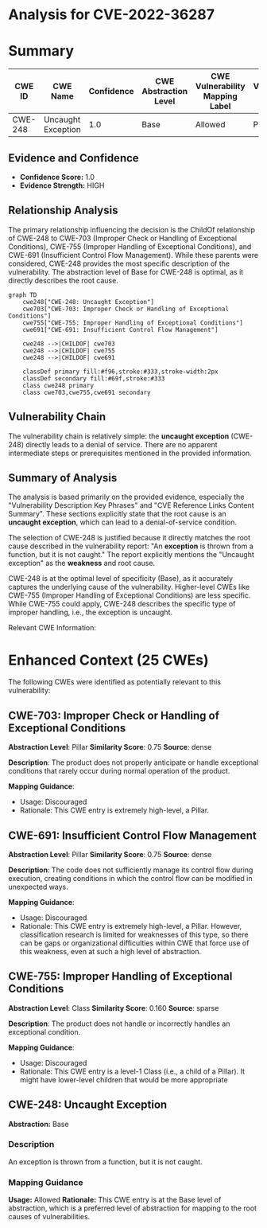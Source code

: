 # Analysis for CVE-2022-36287

# Summary
| CWE ID | CWE Name | Confidence | CWE Abstraction Level | CWE Vulnerability Mapping Label | CWE-Vulnerability Mapping Notes |
|---|---|---|---|---|---|
| CWE-248 | Uncaught Exception | 1.0 | Base | Allowed | Primary CWE |

## Evidence and Confidence

*   **Confidence Score:** 1.0
*   **Evidence Strength:** HIGH

## Relationship Analysis
The primary relationship influencing the decision is the ChildOf relationship of CWE-248 to CWE-703 (Improper Check or Handling of Exceptional Conditions), CWE-755 (Improper Handling of Exceptional Conditions), and CWE-691 (Insufficient Control Flow Management). While these parents were considered, CWE-248 provides the most specific description of the vulnerability. The abstraction level of Base for CWE-248 is optimal, as it directly describes the root cause.

```mermaid
graph TD
    cwe248["CWE-248: Uncaught Exception"]
    cwe703["CWE-703: Improper Check or Handling of Exceptional Conditions"]
    cwe755["CWE-755: Improper Handling of Exceptional Conditions"]
    cwe691["CWE-691: Insufficient Control Flow Management"]
    
    cwe248 -->|CHILDOF| cwe703
    cwe248 -->|CHILDOF| cwe755
    cwe248 -->|CHILDOF| cwe691
    
    classDef primary fill:#f96,stroke:#333,stroke-width:2px
    classDef secondary fill:#69f,stroke:#333
    class cwe248 primary
    class cwe703,cwe755,cwe691 secondary
```

## Vulnerability Chain
The vulnerability chain is relatively simple: the **uncaught exception** (CWE-248) directly leads to a denial of service. There are no apparent intermediate steps or prerequisites mentioned in the provided information.

## Summary of Analysis
The analysis is based primarily on the provided evidence, especially the "Vulnerability Description Key Phrases" and "CVE Reference Links Content Summary". These sections explicitly state that the root cause is an **uncaught exception**, which can lead to a denial-of-service condition.

The selection of CWE-248 is justified because it directly matches the root cause described in the vulnerability report: "An **exception** is thrown from a function, but it is not caught." The report explicitly mentions the "Uncaught exception" as the **weakness** and root cause.

CWE-248 is at the optimal level of specificity (Base), as it accurately captures the underlying cause of the vulnerability. Higher-level CWEs like CWE-755 (Improper Handling of Exceptional Conditions) are less specific. While CWE-755 could apply, CWE-248 describes the specific type of improper handling, i.e., the exception is uncaught.

Relevant CWE Information:

# Enhanced Context (25 CWEs)
The following CWEs were identified as potentially relevant to this vulnerability:

## CWE-703: Improper Check or Handling of Exceptional Conditions
**Abstraction Level**: Pillar
**Similarity Score**: 0.75
**Source**: dense

**Description**:
The product does not properly anticipate or handle exceptional conditions that rarely occur during normal operation of the product.

**Mapping Guidance**:
- Usage: Discouraged
- Rationale: This CWE entry is extremely high-level, a Pillar.

## CWE-691: Insufficient Control Flow Management
**Abstraction Level**: Pillar
**Similarity Score**: 0.75
**Source**: dense

**Description**:
The code does not sufficiently manage its control flow during execution, creating conditions in which the control flow can be modified in unexpected ways.

**Mapping Guidance**:
- Usage: Discouraged
- Rationale: This CWE entry is extremely high-level, a Pillar. However, classification research is limited for weaknesses of this type, so there can be gaps or organizational difficulties within CWE that force use of this weakness, even at such a high level of abstraction.

## CWE-755: Improper Handling of Exceptional Conditions
**Abstraction Level**: Class
**Similarity Score**: 0.160
**Source**: sparse

**Description**:
The product does not handle or incorrectly handles an exceptional condition.

**Mapping Guidance**:
- Usage: Discouraged
- Rationale: This CWE entry is a level-1 Class (i.e., a child of a Pillar). It might have lower-level children that would be more appropriate

## CWE-248: Uncaught Exception
**Abstraction:** Base

### Description
An exception is thrown from a function, but it is not caught.

### Mapping Guidance
**Usage:** Allowed
**Rationale:** This CWE entry is at the Base level of abstraction, which is a preferred level of abstraction for mapping to the root causes of vulnerabilities.